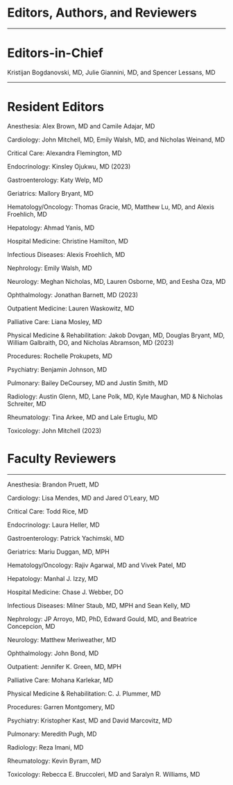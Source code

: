 # Editors, Authors, and Reviewers

---

# Editors-in-Chief

Kristijan Bogdanovski, MD, Julie Giannini, MD, and Spencer Lessans, MD

---

# Resident Editors

Anesthesia: Alex Brown, MD and Camile Adajar, MD

Cardiology:  John Mitchell, MD, Emily Walsh, MD, and Nicholas Weinand,
MD

Critical Care:  Alexandra Flemington, MD

Endocrinology: Kinsley Ojukwu, MD (2023)

Gastroenterology: Katy Welp, MD

Geriatrics: Mallory Bryant, MD 

Hematology/Oncology: Thomas Gracie, MD, Matthew Lu, MD, and Alexis
Froehlich, MD

Hepatology: Ahmad Yanis, MD

Hospital Medicine: Christine Hamilton, MD

Infectious Diseases: Alexis Froehlich, MD

Nephrology: Emily Walsh, MD

Neurology: Meghan Nicholas, MD, Lauren Osborne, MD, and Eesha Oza, MD

Ophthalmology: Jonathan Barnett, MD (2023)

Outpatient Medicine: Lauren Waskowitz, MD

Palliative Care: Liana Mosley, MD

Physical Medicine & Rehabilitation: Jakob Dovgan, MD, Douglas Bryant, MD, William Galbraith, DO, and Nicholas Abramson, MD (2023)

Procedures: Rochelle Prokupets, MD 

Psychiatry: Benjamin Johnson, MD

Pulmonary: Bailey DeCoursey, MD and Justin Smith, MD

Radiology: Austin Glenn, MD, Lane Polk, MD, Kyle Maughan, MD & Nicholas
Schreiter, MD

Rheumatology: Tina Arkee, MD and Lale Ertuglu, MD 

Toxicology: John Mitchell (2023)

# Faculty Reviewers

---

Anesthesia: Brandon Pruett, MD

Cardiology:  Lisa Mendes, MD and Jared O'Leary, MD 

Critical Care: Todd Rice, MD

Endocrinology: Laura Heller, MD

Gastroenterology: Patrick Yachimski, MD 

Geriatrics: Mariu Duggan, MD, MPH

Hematology/Oncology: Rajiv Agarwal, MD and Vivek Patel, MD

Hepatology: Manhal J. Izzy, MD

Hospital Medicine: Chase J. Webber, DO

Infectious Diseases: Milner Staub, MD, MPH and Sean Kelly, MD

Nephrology: JP Arroyo, MD, PhD, Edward Gould, MD, and Beatrice Concepcion, MD

Neurology: Matthew Meriweather, MD

Ophthalmology: John Bond, MD

Outpatient: Jennifer K. Green, MD, MPH

Palliative Care: Mohana Karlekar, MD

Physical Medicine & Rehabilitation: C. J. Plummer, MD

Procedures: Garren Montgomery, MD

Psychiatry: Kristopher Kast, MD and David Marcovitz, MD

Pulmonary: Meredith Pugh, MD

Radiology: Reza Imani, MD

Rheumatology: Kevin Byram, MD

Toxicology:  Rebecca E. Bruccoleri, MD and Saralyn R. Williams, MD
